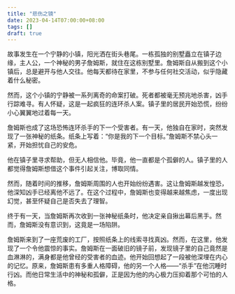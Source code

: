 ```yaml
---
title: "悲伤之镜"
date: 2023-04-14T07:00:00+08:00
tags: []
draft: true
---
```


故事发生在一个宁静的小镇，阳光洒在街头巷尾。一栋孤独的别墅矗立在镇子边缘，主人公，一个神秘的男子詹姆斯，就住在这栋别墅里。詹姆斯自从搬到这个小镇后，总是避开与他人交往。他每天都待在家里，不参与任何社交活动，似乎隐藏着什么秘密。

然而，这个小镇的宁静被一系列离奇的命案打破。死者都被毫无预兆地杀害，凶手行踪难寻。有人怀疑，这是一起疯狂的连环杀人案。镇子里的居民开始恐慌，纷纷小心翼翼地过着每一天。

詹姆斯也成了这场恐怖连环杀手的下一个受害者。有一天，他独自在家时，突然发现了一张神秘的纸条。纸条上写着：“你是我的下一个目标。”詹姆斯不禁心头一紧，开始担忧自己的安危。

他在镇子里寻求帮助，但无人相信他。毕竟，他一直都是个孤僻的人。镇子里的人都觉得詹姆斯想借这个事件引起关注，博取同情。

然而，随着时间的推移，詹姆斯周围的人也开始纷纷遇害。这让詹姆斯越发惶恐，他深知凶手已经离他不远了。在这个过程中，詹姆斯也变得越来越焦虑，一度出现幻觉，甚至怀疑自己是否失去了理智。

终于有一天，当詹姆斯再次收到一张神秘纸条时，他决定亲自揪出幕后黑手。然而，詹姆斯没有意识到，这竟是一场陷阱。

詹姆斯来到了一座荒废的工厂，按照纸条上的线索寻找真凶。然而，在这里，他发现了一个令他震惊的事实。詹姆斯在一面破旧的镜子前，发现镜子里的自己竟然是血淋淋的，满身都是他曾经的受害者的血迹。他开始回想起了一段被他深埋在内心的记忆。原来，詹姆斯患有多重人格障碍，他的另一个人格——“杀手”在他沉睡时行凶。而他日常生活中的神秘和孤僻，正是因为他的内心极力压抑着那个可怕的人格。